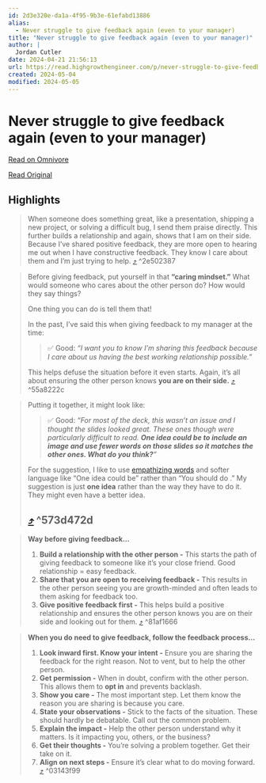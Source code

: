 ```yaml
---
id: 2d3e320e-da1a-4f95-9b3e-61efabd13886
alias:
  - Never struggle to give feedback again (even to your manager)
title: "Never struggle to give feedback again (even to your manager)"
author: |
  Jordan Cutler
date: 2024-04-21 21:56:13
url: https://read.highgrowthengineer.com/p/never-struggle-to-give-feedback-again
created: 2024-05-04
modified: 2024-05-05
---
```


# Never struggle to give feedback again (even to your manager)

[Read on Omnivore](https://omnivore.app/me/https-read-highgrowthengineer-com-p-never-struggle-to-give-feedb-18f0271eafe)

[Read Original](https://read.highgrowthengineer.com/p/never-struggle-to-give-feedback-again)

## Highlights

> When someone does something great, like a presentation, shipping a new project, or solving a difficult bug, I send them praise directly. This further builds a relationship and again, shows that I am on their side. Because I’ve shared positive feedback, they are more open to hearing me out when I have constructive feedback. They know I care about them and I’m just trying to help. [⤴️](https://omnivore.app/me/https-read-highgrowthengineer-com-p-never-struggle-to-give-feedb-18f0271eafe#2e502387-e006-4073-8e23-d7c3e75fa3e8)  ^2e502387

> Before giving feedback, put yourself in that **“caring mindset.”** What would someone who cares about the other person do? How would they say things?
>
> One thing you can do is tell them that!
>
> In the past, I’ve said this when giving feedback to my manager at the time:
>
> > ✅ Good: _“I want you to know I’m sharing this feedback because I care about us having the best working relationship possible.”_
>
> This helps defuse the situation before it even starts. Again, it’s all about ensuring the other person knows **you are on their side.** [⤴️](https://omnivore.app/me/https-read-highgrowthengineer-com-p-never-struggle-to-give-feedb-18f0271eafe#55a8222c-7c1c-4073-b1de-757e7ff47425)  ^55a8222c

> Putting it together, it might look like:
>
> > ✅ Good: _“For most of the deck, this wasn’t an issue and I thought the slides looked great. These ones though were particularly difficult to read. **One idea could be to include an image and use fewer words on those slides so it matches the other ones. What do you think?**”_
>
> For the suggestion, I like to use [empathizing words](https://read.highgrowthengineer.com/i/143241958/empathizing-words-prescriptive-words) and softer language like “One idea could be” rather than “You should do .” My suggestion is just **one idea** rather than the way they have to do it. They might even have a better idea.
>
> ##  [⤴️](https://omnivore.app/me/https-read-highgrowthengineer-com-p-never-struggle-to-give-feedb-18f0271eafe#573d472d-99c7-40a8-92d5-758bd18d77b2)  ^573d472d

> **Way before giving feedback…**
>
> 1. **Build a relationship with the other person -** This starts the path of giving feedback to someone like it’s your close friend. Good relationship = easy feedback.
> 2. **Share that you are open to receiving feedback -** This results in the other person seeing you are growth-minded and often leads to them asking for feedback too.
> 3. **Give positive feedback first -** This helps build a positive relationship and ensures the other person knows you are on their side and looking out for them. [⤴️](https://omnivore.app/me/https-read-highgrowthengineer-com-p-never-struggle-to-give-feedb-18f0271eafe#81af1666-e6fa-4296-ab94-54c001c47762)  ^81af1666

> **When you do need to give feedback, follow the feedback process…**
>
> 1. **Look inward first. Know your intent -** Ensure you are sharing the feedback for the right reason. Not to vent, but to help the other person.
> 2. **Get permission -** When in doubt, confirm with the other person. This allows them to **opt in** and prevents backlash.
> 3. **Show you care -** The most important step. Let them know the reason you are sharing is because you care.
> 4. **State your observations -** Stick to the facts of the situation. These should hardly be debatable. Call out the common problem.
> 5. **Explain the impact -** Help the other person understand why it matters. Is it impacting you, others, or the business?
> 6. **Get their thoughts -** You’re solving a problem together. Get their take on it.
> 7. **Align on next steps -** Ensure it’s clear what to do moving forward. [⤴️](https://omnivore.app/me/https-read-highgrowthengineer-com-p-never-struggle-to-give-feedb-18f0271eafe#03143f99-5652-4a60-8592-be75a6317ec5)  ^03143f99